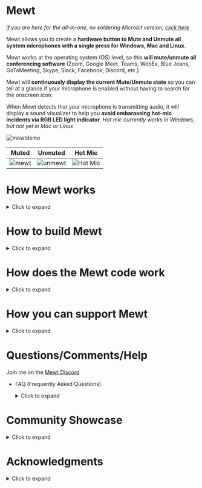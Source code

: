 # Mewt

_if you are here for the all-in-one, no soldering Microbit version, [click here](https://github.com/dakota-mewt/mewt/blob/main/README_Microbit.md)_

Mewt allows you to create a **hardware button to Mute and Unmute all system microphones with a single press for Windows, Mac and Linux**.  

Mewt works at the operating system (OS) level, so this **will mute/unmute all conferencing software** (Zoom, Google Meet, Teams, WebEx, Blue Jeans, GoToMeeting, Skype, Slack, Facebook, Discord, etc.)

Mewt will **continuously display the current Mute/Unmute state** so you can tell at a glance if your microphone is enabled without having to search for the onscreen icon. 

When Mewt detects that your microphone is transmitting audio, it will display a sound visualizer to help you **avoid embarassing hot-mic incidents via RGB LED light indicator**. _Hot mic currently works in Windows, but not yet in Mac or Linux_

![mewtdemo](/images/mewtdemolowrez.gif)

Muted | Unmuted | Hot Mic
:------------: | :-------------: | :-------------:
![mewt](/images/mewt/red.jpg) | ![unmewt](/images/mewt/blue.jpg) | ![Hot Mic](/images/mewt/hotmic.gif)

# How Mewt works
<details>
 <summary>Click to expand</summary> 

Mewt is made up of 2 parts: 
   
1. Physical components
   1. A physical button to control mute state, with a built-in RGB LED to display mute state / hot-mic
   1. An Arduino microcontroller to interface with the button and the LED. This is also what will communicate with your computer
1. Code running on your computer to 
   1. Recognize button presses to toggle microphone mute/unmute
   1. Read microphone mute/unmute state and send information to the physical components to display status
   1. Read microphone volume levels and send information to the physical components to display hot-mic
![mewtdesign](/images/mewtdesign.png)

</details>

# How to build Mewt
<details>
 <summary>Click to expand</summary>


## Get physical components
<details>
 <summary>Click to expand</summary>

_Note: these are not referral links, I do not benefit from you clicking on these links.  I am not making an endorsement for Amazon or specific 3rd party merchants.  These are purely to help people get started_
### 1. Get a button (~$3 - $20)
* $18[![deluxemomentary](/images/deluxemomentary.png)](https://www.ebay.com/itm/333311892227)

  <details>
   <summary>Click to expand

  **Things to consider**
     </summary> 

  * **Size**: too small makes it hard to press, too big and it takes up desk space.  
  * **Depth**: shallower buttons are easier to mount
  * **LED**: you can find buttons without LED lights, with a single colored LED light, with two color LEDs, or even with RGB (Red/Green/Blue) LEDs.  Buttons with RGB LEDs allows Mewt to function fully, but they are also often bulkier, pricier and more difficult to wire.  
  * **State**: after you press it once, if it stays depressed (On state) and vice versa, it is called a "latching" button.  If after you press it, the button resets itself so that you can never tell if it's On or Off by visually looking at it, then it is called a "momentary" button.  Mewt works with either.
  * **Form factor**: Mewt can also work as a toggle switch instead of a button
  * **Common anode vs Common cathode**:  Mewt works with either.  This just affects how you physically connect it to the Arduino.
  * **Voltage**: 3V-6V are best as that is what Arduinos output.  I have had no issues with 12V.  I don't think Arduinos can drive 120/220V.
  * **Resistor**: Buttons with built-in LEDs typically have resistors already and do not need separate resistors
  * **SPST/SPDT/DPST/DPDT**: Super confusing, right?  Here's a [link that explains](https://spemco.com/blog/single-pole-triple-throw-triple-pole-single-throw-spst-dpdt-etc-how-to-tell-the-difference) it. TL;DR: get an SPST or SPDT.  avoid DPST/DPDT, they're overkill.

  **Other Examples**: 

  _ |Latch | Momentary | Switch 
  :-------------: | :-------------: | :-------------: | :-------------:
  Basic* | ![basiclatching](/images/basiclatching.png)[$3](https://www.amazon.com/dp/B07WGNSRXR) | ![basicmomentary](/images/basicmomentary.png)[$3](https://www.amazon.com/dp/B07VSFLTMJ) | ![basictoggleswitch](/images/basictoggleswitch.png)[$3](https://www.amazon.com/dp/B07SXRKY6C/) 
  Deluxe | ![deluxelatching](/images/deluxelatching.png)[$8](https://www.amazon.com/gp/product/B07KQ3P2Y2) | ![deluxemomentary](/images/deluxemomentary.png)[$18](https://www.ebay.com/itm/333311892227) | ![deluxetoggleswitch](/images/deluxetoggleswitch.png)[$10*](https://www.amazon.com/gp/product/B008DG7NWQ) 
  </details>
  
  * *buttons without built-in RGB LEDs will require that you separately wire in an RGB for hot-mic, or run modified code for hot-mic to display a blinking LED instead of flashing colors

### 2. Get an Arduino microcontroller (~$10)
* $8[![cheappromicro](/images/cheappromicro.png)](https://www.amazon.com/dp/B07J2Q3ZD5/)
  <details>
   <summary>Click to expand

   **Things to consider**
     </summary>

  Any Arduino model (Pro Micro, Nano, Uno, etc) should work.  Pick the USB connector of your choice (Micro-USB, Mini-USB, UBS-C), Mewt is agnostic.  
  **Things to consider**:
  * **Size**: Pro Micro is the smallest, followed closely by the Nano. Unos are pretty big
  * **To solder or not**: if you don't want to solder, get an Uno or a Pro Micro/Nano with pre-soldered headers ![headers](/images/arduino-with-header.png) and a breadboard ![breadboard](/images/breadboard.png).  _Headers are the pins that stick out from the Arduino_

  **Examples**: 

  _ | Pro Micro | Nano | Uno 
  :------------: | :-------------: | :-------------: | :-------------:
  Size | Smallest ![promicro](/images/promicro.png) | Slightly larger ![nano](/images/nano.png)| Large ![uno](/images/uno.png)
  With Headers  | N/A |  [$6](https://www.amazon.com/dp/B082HGQ24C/) | [$11](https://www.amazon.com/dp/B016D5KOO)
  Without Headers  | [$8](https://www.amazon.com/dp/B07J2Q3ZD5) | [$13](https://www.amazon.com/dp/B07VX7MX27) | N/A
  </details>


### 3. Get wires, solder, soldering iron

### Don't want to solder?

  <details>
   <summary>If so, click here to expand</summary> 

### Basic Mewt
You may be interested in building a simplified version of Mewt because you don't want to solder, or because it is a good way to learn/experiment, or as a project for your kids. 

![mewtbasic](/images/mewtbasic.gif)

**Get an Arduino Starter Kit**: 
* $20[![arduinostarterkit](/images/arduinostarterkit.png)](https://www.amazon.com/dp/B01DGD2GAO/)

It will come with everything you need (Arduino, breadboard, wires, buttons, LEDs, resistors).  Plus you still have spare parts to make other projects when you're done!


**Or a Microbit**:
* $15[![microbit](/images/mewtdemomicrobitlowrez.gif)](https://www.adafruit.com/product/3530)
* You won't have to wire **ANYTHING** up, the buttons and LED displays are built-in.
* Skip over to the [Microbit readme](https://github.com/dakota-mewt/mewt/blob/main/README_Microbit.md)
</details>
 

</details>

## Test physical components
<details>
 <summary>Click to expand</summary>

### 1. Plug in your Arduino and find its COM port
<details>
 <summary>Click to expand</summary>
 
* Windows
  <details>
   <summary>Click to expand</summary>
 
   1. Click Start 
   ![clickstart](/images/screenshots/windows/clickstart.png)
   1. Type in **_device manager_** to search and open 
   ![devicemanager](/images/screenshots/windows/devicemanager.png)
   1. Scroll down to **_ports_** and expand it.  _Note: you may not see a Ports listing until after the next step, don't panic._
   1. Now plug your Arduino into your computer's USB port.  Depending on your Arduino model, you may see some lights blink on your Arduino at this point.
   1. The **_Device Manager_** window may refresh at this point.  scroll down to **_ports_**, and expand it (again).
   1. You should see a listing for **_Arduino [specific model] (COMx)_** where **_x_** is usually a number from 3 - 15 
   ![ports](/images/screenshots/windows/ports.png)
   1. Jot down the COMx serial port somewhere, we'll need to reference it later
   </details>

* Mac
  <details>
   <summary>Click to expand</summary>
   
   1. Click **_Finder->Applications->Utilities->Terminal_** 
   ![terminal](/images/screenshots/mac/terminal.png)
   1. In the Terminal window, type in **_ls /dev/tty.*_** and hit enter. Make a mental note of the results.  
   ![portsbeforearduino](/images/screenshots/mac/portsbeforearduino.png)
   1. Now plug your Arduino into your computer's USB port.  Depending on your Arduino model, you may see some lights blink on your Arduino at this point.
   1. In the Terminal window, type in **_ls /dev/tty.*_** and hit enter (again). 
   ![portsafterarduino](/images/screenshots/mac/portsafterarduino.png)
   1. Jot down the new entry **_/dev/tty.XXXXXXXX_** serial port somewhere, we'll need to reference it later
   </details>
 

* Linux
  <details>
   <summary>Click to expand</summary>
   
   1. In a Terminal window, type in **_ls /dev/tty.*_** and hit enter. Make a mental note of the results.  
   ![portsbeforearduino](/images/screenshots/mac/portsbeforearduino.png)
   1. Now plug your Arduino into your computer's USB port.  Depending on your Arduino model, you may see some lights blink on your Arduino at this point.
   1. In the Terminal window, type in **_ls /dev/tty.*_** and hit enter (again). 
   ![portsafterarduino](/images/screenshots/mac/portsafterarduino.png)
   1. Jot down the new entry **_/dev/tty.XXXXXXXX_** serial port somewhere, we'll need to reference it later
   </details>
</details>

### 2. Download and install the Arduino IDE to test your Arduino
<details>
 <summary>Click to expand</summary>

1. Go to [The Arduino Download Page](https://www.arduino.cc/en/software) to download the latest IDE for your OS
1. Click on **Windows Installer** to download the latest version
![arduinodownload](/images/screenshots/arduino/arduinodownload.png)
1. Install and launch the IDE
1. Select **_File->New_** and delete everything in the new window that opens up
1. Select **_Tools->Board_** and choose your Arduino model.  _for Pro Micros, choose Arduino Leonardo_ 
![boards](/images/screenshots/arduino/boards.png)
1. Select **_Tools->Ports_** and choose the same serial port that you jotted down earlier 
![portselection](/images/screenshots/arduino/portselection.png)
1. In the editor window paste in this code borrowed from **Abdullah Al Mamun** from [Instructables.com](https://www.instructables.com/Arduino-Function-Serialread-And-SerialreadString/) 
 ```c
 String a;
 void setup() {
  Serial.begin(9600); // opens serial port, sets data rate to 9600 bps
 }

 void loop() {
  while(Serial.available()) {
   a= Serial.readString();// read the incoming data as string
   Serial.println(a);
  }
 }
```

1. Select **_Sketch->Verify/Compile_**.  You can click **_Save_** when it prompts you to save the sketch folder.  
![verifycompile](/images/screenshots/arduino/verifycompile.png)
1. You should see a green **Done Compiling** status at the bottom of your Arduino window 
![donecompiling](/images/screenshots/arduino/donecompiling.png)
1. Select **_Sketch->Upload_**.
![upload](/images/screenshots/arduino/upload.png)
1. You should see the status change to **Uploading**, the lights on the Arduino should blink, followed by a green **Done Uploading** status at the bottom of your Arduino window. 
![doneuploading](/images/screenshots/arduino/doneuploading.png)
1. If you get an error while uploading, some Arduino models require you to select your Bootloader.  To do that, select **_Tools->Processor->(Old Bootloader)_** and try uploading again.  
![processorbootloader](/images/screenshots/arduino/processorbootloader.png)
1. Select **_Tools->Serial Monitor_** 
![serialmonitor](/images/screenshots/arduino/serialmonitor.png)
1. Make sure the 2 selections on the lower right hand of the screen are: **Both NL & CR** and **9600 baud** 
![serialmonitorparameter](/images/screenshots/arduino/serialmonitorparameter.png)
1. In the text box, type in **_Hello World_** and click **_Send_**
1. If all goes well, you should see the same words show up below the text box next to a timestamp 
![helloworld](/images/screenshots/arduino/helloworld.png)
1. **Congratulations** if this is your first Arduino program!  Go get a gummi bear and shove it in your face!
 <details>
  <summary>
   
   _Curious as to what the program did?_
   </summary>
  
  It created a variable (**a**) to be a placeholder.  It then set speed at which the Arduino communicates with the computer over the Serial port (interesting tidbit, USB stands for _Universal **Serial** Bus_) to 9600 bauds.  Remember that is also the speed that we are using to monitor the iteractions.  
  
  After that, it runs an infinite loop that checks the Serial port for data.  If there's no data, it does nothing.  But since it's an infinite loop, it will immediately check the Serial port for data again.  This happens over and over again until finally you type in "Hello World" and hit Send.  That sends the data from your computer over the Serial port to the Arduino.  The check detects data when this happens.  It will then use the variable (**a**) to temporarily hold on to that data.  Lastly, it will dump that data back onto the Serial port for the computer to display.
  
  This is why everything you type in the text box will show up in the output window after a small delay.
 </details>
</details>



### 3. Test your button 
<details>
 <summary>Click to expand</summary>

* **SPST/SPDT/DPST/DPDT**: Here's a [link that explains](https://spemco.com/blog/single-pole-triple-throw-triple-pole-single-throw-spst-dpdt-etc-how-to-tell-the-difference) it.

**If your button is a SPST**
   <details>
   <summary>Click to expand</summary>
   
   Then, it should have 2 switch terminals.  
   * A Common (sometimes labeled **C**)
   * A Normally Open (sometimes labeled **NO**)
   
   </details>

**If your button is a SPDT**
   <details>
   <summary>Click to expand</summary>
   
   Then, it should have 3 switch terminals.  
   ![spdtschematics](/images/spdtschematics.png)
   * A Common (sometimes labeled **C**)
   * A Normally Open (sometimes labeled **NO**)
   * A Normally Closed (sometimes labeled **NC**)
   
   </details>
   


* Connect the button **NO** terminal to **D2** on your Arduino
* Connect the button **C** terminal to **GND** on your Arduino

_Consider testing with jumper cables and a breadboard rather than directly soldering.  It is easier to identify faulty components or make changes this way._
  ![buttontestwiring](/images/buttontestwiring.png)
* in the editor window paste in [this code](/code/arduino/tests/mewt-button-test.ino) 
  
 <details>
  <summary>
   
   _See the code_
   </summary>

   ```c
 const int mewtButton = 2;     
      int mewtState = 0;
      byte inByte;     
      int inInt;

 void setup() {
   Serial.begin(9600);
   Serial.setTimeout(50);
   // initialize digital pin LED_BUILTIN as an output.
   pinMode(LED_BUILTIN, OUTPUT);
   pinMode(mewtButton, INPUT_PULLUP);   
 }

 // the loop function runs over and over again forever
 void loop() {    
   mewtState = digitalRead(mewtButton);

   if (mewtState == LOW) {
     digitalWrite(LED_BUILTIN, HIGH);  
     Serial.println("pressed");      
     delay(500);
   }
   if (mewtState == HIGH) {
     digitalWrite(LED_BUILTIN, LOW);  
     Serial.println("released");      
     delay(500);
   }
   delay(500);
 }
   ```
 </details>   

1. Select **_Sketch->Verify/Compile_**.  You can click **_Save_** when it prompts you to save the sketch folder.  
![verifycompile](/images/screenshots/arduino/verifycompile.png)
1. You should see a green **Done Compiling** status at the bottom of your Arduino window 
![donecompiling](/images/screenshots/arduino/donecompiling.png)
1. Select **_Sketch->Upload_**.  
![upload](/images/screenshots/arduino/upload.png)
1. You should see the status change to **Uploading**, the lights on the Arduino should blink, followed by a green **Done Uploading** status at the bottom of your Arduino window. 
![doneuploading](/images/screenshots/arduino/doneuploading.png)
1. If you get an error while uploading, some Arduino models require you to select your Bootloader.  To do that, select **_Tools->Processor->(Old Bootloader)_** and try uploading again.  
![processorbootloader](/images/screenshots/arduino/processorbootloader.png)
1. Select **_Tools->Serial Monitor_** 
![serialmonitor](/images/screenshots/arduino/serialmonitor.png)
1. Make sure the 2 selections on the lower right hand of the screen are: **Both NL & CR** and **9600 baud** 
![serialmonitorparameter](/images/screenshots/arduino/serialmonitorparameter.png)
1. If all goes well, you should see the word **pressed** in the output window every time you press the button.  It should display **released** when you let go of the button.
![buttontest](/images/screenshots/arduino/buttontest.png)
1. If you get the opposite result of what you are looking for (output says **pressed** when you release the button and it says **released** when you press the button), simply swap the wires connecting to the button terminals
1. **Congratulations** if this is your first time connecting a piece of physical hardware to your code!  Go get another gummi bear and shove it in your face! 

 <details>
  <summary>
   
   _Curious as to what the program did?_
   </summary>
It sets a variable (**mewtButton**) to the Arduino #2 pin, and creates a variable (**mewtState**).  

It sets the Serial speed to be 9600, and a timeout of 50 (milliseconds).  The default timeout is 1 second, so a 50 millisecond time will allow faster responses from the Arduino.

We also initialize **LED_BUILTIN** (Arduino's built-in LED) and the MewtButton.  **INPUT_PULLUP** uses Arduino's built-in resistor so you can avoid having to physically wire in a resistor to make the button work.

Inside the infinite loop, we read the current state from **mewtButton**, which is reading from Arduino's #2 pin, and puts it into **mewtState** variable.  

Then we check the value of the state.  If it is **LOW**, then that means that the button has been pressed.  We then output that state by turning on **LED_BUILTIN** and also write **pressed** on the serial port to be displayed by the computer.  That will happen as long as the button is pressed.

If we release the button, then **mewtState** would be **HIGH**.  We then output that state by turning off **LED_BUILTIN** and also write **released** on the serial port to be displayed by the computer.  That will happen as long as the button is pressed.
 </details>

</details>

### 4. Test your LED 
<details>
 <summary>Click to expand</summary>

* **Common Cathode vs Common Anode**: Here's a [link that explains](https://forum.arduino.cc/index.php?topic=22413.0) it.

**If LED is Common Cathode**
   <details>
   <summary>Click to expand</summary>
      
   * A Common (sometimes labeled **C** or **-**) - you will connect this to **GND** on your Arduino
   * A Terminal for every color LED in your light - You will start by identifying the terminal for the red LED and connecting it to the **D4** pins on your Arduino
   ![ledtestwiring-commoncathode](/images/ledtestwiring-commoncathode.png)

* in the editor window paste in [this code](/code/arduino/tests/mewt-ledcommoncathode-test.ino) 
  
 <details>
  <summary>
   
   _See the code_
   </summary>

   ```c
   const int led0 = 0;     
   const int led1 = 1;     
   const int led3 = 3;     
   const int led4 = 4;     
   const int led5 = 5;     
   const int led6 = 6;     
   const int led7 = 7;     
   const int led8 = 8;     
   const int led9 = 9;     
   const int led10 = 10;     
   const int led11 = 11;     
   const int led12 = 12; 
   const int led13 = 13; 

   const int mewtButton = 2;     
         int mewtState = 0;
         byte inByte;     
         int inInt;

   void setup() {
     Serial.begin(9600);
     Serial.setTimeout(50);
     // initialize digital pin LED_BUILTIN as an output.
     pinMode(LED_BUILTIN, OUTPUT);
     pinMode(led0, OUTPUT);
     pinMode(led1, OUTPUT);
     pinMode(led3, OUTPUT);
     pinMode(led4, OUTPUT);
     pinMode(led5, OUTPUT);
     pinMode(led6, OUTPUT);
     pinMode(led7, OUTPUT);
     pinMode(led8, OUTPUT);
     pinMode(led9, OUTPUT);
     pinMode(led10, OUTPUT);
     pinMode(led11, OUTPUT);
     pinMode(led12, OUTPUT);
     pinMode(led13, OUTPUT);
     pinMode(mewtButton, INPUT_PULLUP);   
    }

   // the loop function runs over and over again forever
   void loop() {    
     digitalWrite(led0, HIGH);
     digitalWrite(led1, HIGH);
     digitalWrite(led3, HIGH);
     digitalWrite(led4, HIGH);
     digitalWrite(led5, HIGH);
     digitalWrite(led6, HIGH);
     digitalWrite(led7, HIGH);
     digitalWrite(led9, HIGH);
     digitalWrite(led10, HIGH);
     digitalWrite(led11, HIGH);
     digitalWrite(led12, HIGH);
     digitalWrite(led13, HIGH);
     mewtState = digitalRead(mewtButton);

     if (mewtState == LOW) {
       digitalWrite(LED_BUILTIN, HIGH);  
       Serial.println("pressed");      
       delay(50);
     }
     if (mewtState == HIGH) {
       digitalWrite(LED_BUILTIN, LOW);  
       Serial.println("released");      
       delay(50);
     }
   }
   ```
 </details>   
  </details>


**If LED is Common Anode**
   <details>
   <summary>Click to expand</summary>
   
   * A Common (sometimes labeled **C** or **+**) - you will connect this to **5V/VCC** on your Arduino
   * A Terminal for every color LED in your light - You will start by identifying the terminal for the red LED and connecting it to the **D4** pins on your Arduino
   ![ledtestwiring-commonannode](/images/ledtestwiring-commonanode.png)
   
* in the editor window paste in [this code](/code/arduino/tests/mewt-ledcommonanode-test.ino) 
  
 <details>
  <summary>
   
   _See the code_
   </summary>

   ```c
   const int led0 = 0;     
   const int led1 = 1;     
   const int led3 = 3;     
   const int led4 = 4;     
   const int led5 = 5;     
   const int led6 = 6;     
   const int led7 = 7;     
   const int led8 = 8;     
   const int led9 = 9;     
   const int led10 = 10;     
   const int led11 = 11;     
   const int led12 = 12; 
   const int led13 = 13; 

   const int mewtButton = 2;     
         int mewtState = 0;
         byte inByte;     
         int inInt;

   void setup() {
     Serial.begin(9600);
     Serial.setTimeout(50);
     // initialize digital pin LED_BUILTIN as an output.
     pinMode(LED_BUILTIN, OUTPUT);
     pinMode(led0, OUTPUT);
     pinMode(led1, OUTPUT);
     pinMode(led3, OUTPUT);
     pinMode(led4, OUTPUT);
     pinMode(led5, OUTPUT);
     pinMode(led6, OUTPUT);
     pinMode(led7, OUTPUT);
     pinMode(led8, OUTPUT);
     pinMode(led9, OUTPUT);
     pinMode(led10, OUTPUT);
     pinMode(led11, OUTPUT);
     pinMode(led12, OUTPUT);
     pinMode(led13, OUTPUT);
     pinMode(mewtButton, INPUT_PULLUP);   
    }

   // the loop function runs over and over again forever
   void loop() {    
     digitalWrite(led0, LOW);
     digitalWrite(led1, LOW);
     digitalWrite(led3, LOW);
     digitalWrite(led4, LOW);
     digitalWrite(led5, LOW);
     digitalWrite(led6, LOW);
     digitalWrite(led7, LOW);
     digitalWrite(led9, LOW);
     digitalWrite(led10, LOW);
     digitalWrite(led11, LOW);
     digitalWrite(led12, LOW);
     digitalWrite(led13, LOW);
     mewtState = digitalRead(mewtButton);

     if (mewtState == LOW) {
       digitalWrite(LED_BUILTIN, HIGH);  
       Serial.println("pressed");      
       delay(50);
     }
     if (mewtState == HIGH) {
       digitalWrite(LED_BUILTIN, LOW);  
       Serial.println("released");      
       delay(50);
     }
   }
   ```

   </details>

1. Select **_Sketch->Verify/Compile_**.  You can click **_Save_** when it prompts you to save the sketch folder.  
![verifycompile](/images/screenshots/arduino/verifycompile.png)
1. You should see a green **Done Compiling** status at the bottom of your Arduino window 
![donecompiling](/images/screenshots/arduino/donecompiling.png)
1. Select **_Sketch->Upload_**.
![upload](/images/screenshots/arduino/upload.png)
1. You should see the status change to **Uploading**, the lights on the Arduino should blink, followed by a green **Done Uploading** status at the bottom of your Arduino window. 
![doneuploading](/images/screenshots/arduino/doneuploading.png)
1. If all goes well, your LED will have lit up.
1. **Congratulations** you're a pro at this point!  Go get a third gummi bear!
1. Disconnect the **red LED** from **D4** and connect the **blue LED** to **D7**
1. Disconnect the **blue LED** and from **D7** connect the **green LED** to **D9**
1. **Congratulations** you have successfully tested all the components you need to make a fully functional Mewt!  Go get a gummi worm this time!

  </details>

**If you have an LED separate from your button (i.e. if you are building a Mewt Basic)**
   <details>
   <summary>Click to expand</summary>
     You will also need to add an inline resistor with every color terminal.
   Follow the above directions, but use this wiring instead:

**Common cathode**
   <details>
   <summary>Click to expand</summary>


   ![ledtestwiring-commonanode-resistor](/images/ledtestwiring-commoncathode-resistor.png)
   </details>
   
**Common Anode**
   <details>
   <summary>Click to expand</summary>
 
   ![ledtestwiring-commonanode-resistor](/images/ledtestwiring-commonanode-resistor.png)
   </details>
   
   </details>

</details>
</details>

## Assemble your Mewt 
<details>
 <summary>Click to expand</summary>

Connect your button/LED to your Arduino using the wiring applicable to your components

* Button terminal -> D2
* Button common -> GND
* LED red -> D4
* LED blue -> D7
* LED green -> D9
* LED common (anode) -> 5V/VCC 
* LED common (cathode) -> GND

  _ | Common Cathode LED | Common Anode LED 
  :------------: | :-------------: | :-------------: 
  Deluxe (no additional resistors)| ![mewtwiring-commoncathode](/images/mewtwiring-commoncathode.png) | ![mewtwiring-commonanode](/images/mewtwiring-commonanode.png) 
  Basic (with resistors)  | ![mewtbasicwiring-commoncathode](/images/mewtbasicwiring-commoncathode.png) | ![mewtbasicwiring-commonanode](/images/mewtbasicwiring-commonanode.png) 
  
</details>

## Test your assembled Mewt 
<details>
 <summary>Click to expand</summary>
 
  ### MicroBit 
 <details>
 <summary>Click to expand</summary>
 
 * Program your Microbit using [this project](https://makecode.microbit.org/_CXW3Jt4d4LgP)
 * Skip to the section **Connect your computer to your Mewt**
 </details>
 
 ### PC
  If using the powershell pc code, use the non-handshake. If using the C# application, you will need the handshake version. 

  | _                          | Common Cathode LED                                                                                   | Common Anode LED                                                                                 |
  |:--------------------------:|:----------------------------------------------------------------------------------------------------:|:------------------------------------------------------------------------------------------------:|
  | Momentary Button           | [pc_momentary_common_cathode.ino](/code/arduino/pc_momentary_common_cathode.ino)                     | [pc_momentary_common_anode.ino](/code/arduino/pc_momentary_common_anode.ino)                     |
  | Latching Button            | [pc_latch_rgb_common_cathode.ino](/code/arduino/pc_latch_rgb_common_cathode.ino)                     | [pc_latch_rgb_common_anode.ino](/code/arduino/pc_latch_rgb_common_anode.ino)                     |
  | Momentary Button Handshake | [pc_momentary_common_cathode_handshake.ino](/code/arduino/pc_momentary_common_cathode_handshake.ino) | [pc_momentary_common_anode_handshake.ino](/code/arduino/pc_momentary_common_anode_handshake.ino) |
  | Latching Button Handshake  | [pc_latch_rgb_common_cathode_handshake.ino](/code/arduino/pc_latch_rgb_common_cathode_handshake.ino) | [pc_latch_rgb_common_anode_handshake.ino](/code/arduino/pc_latch_rgb_common_anode_handshake.ino) |


 ### Mac and Linux
  _ | Common Cathode LED | Common Anode LED 
  :------------: | :-------------: | :-------------: 
  Momentary Button| [maclinux_momentary_common_cathode.ino](/code/arduino/maclinux_momentary_common_cathode.ino) | [maclinux_momentary_common_anode.ino](/code/arduino/maclinux_momentary_common_anode.ino) 
  Latching Button  | [maclinux_latch_rgb_common_cathode.ino](/code/arduino/maclinux_latch_rgb_common_cathode.ino) | [maclinux_latch_rgb_common_anode.ino](/code/arduino/maclinux_latch_rgb_common_anode.ino) 


<details>
 <summary>
  
   _Curious as to how these programs differ?_
   </summary>

* A **Common Cathode** LED shares a connection to Arduino's GND (-).  Arduino sets the state based on changing the voltage applied to the pin.  When you want to turn on an LED light, the code instructs Arduino to send a value of **HIGH**

* A **Common Anode** LED shares a connection to Arduino's 5V/VCC (+).  When you want to turn on an LED light, the code instructs Arduino to send a value of **LOW**

* A **Latching Button** stays locked to an on state or an off state depending on if you've pressed or released the button.  Arduino can simply read the current state to figure out if you intend Mewt to be enabled or not.

* A **Momentary Button** resets itself when you release the button.  Because of this lack of memory (or state), Arduino cannot rely on the status of the button to tell if Mewt should be enabled or not.  Instead, Arduino needs to keep track of the state inside the code with the use of a variable.

* The **PC Mewt** streams back the microphone mute/unmute state and transmitted volume (if applicable).  Therefore, Mewt can rely on a continuous state signal to decide which color to display. 

* The handshake version is meant to be used with the new c# application.

* The **Mac / Linux Mewt** currently cannot stream back mute/unmute state and transmitted volume.  Mewt relies on knowledge of the mute/unmute state of the microphone at the time of button press to determine which color to display.  
</details>

1. Load the program applicable to your components into your Arduino IDE editor 
1. Select **_Sketch->Verify/Compile_**.  You can click **_Save_** when it prompts you to save the sketch folder.  
![verifycompile](/images/screenshots/arduino/verifycompile.png)
1. You should see a green **Done Compiling** status at the bottom of your Arduino window 
![donecompiling](/images/screenshots/arduino/donecompiling.png)
1. Select **_Sketch->Upload_**.
![upload](/images/screenshots/arduino/upload.png)
1. You should see the status change to **Uploading**, the lights on the Arduino should blink, followed by a green **Done Uploading** status at the bottom of your Arduino window. 
![doneuploading](/images/screenshots/arduino/doneuploading.png)
1. Select **_Tools->Serial Monitor_** 
![serialmonitor](/images/screenshots/arduino/serialmonitor.png)
1. Make sure the 2 selections on the lower right hand of the screen are: **Both NL & CR** and **9600 baud** 
![serialmonitorparameter](/images/screenshots/arduino/serialmonitorparameter.png)
1. If all goes well you should have the below reults
* when you press the button you should see the **Green LED** come on and the Arduino IDE window output should display either **1** or **0**.  Every time you press the button again, the value you see will toggle back and forth
* If using the handshake version, you must first type into the console IdentifyMewtDevice, then when you press the button you should see the **Green LED** come on and the Arduino IDE window output should display either **1** or **0**.  Every time you press the button again, the value you see will toggle back and forth

![testmewtbuttonpress](/images/mewt/testmewtbuttonpress.gif)

  Type this into Arduino text box | This should light up
  :------------: | :-------------: 
  **0** | Red ![red](/images/mewt/red.jpg) 
  **1**  | Blue ![blue](/images/mewt/blue.jpg) 
  **2**  | Green ![green](/images/mewt/green.jpg) 
  **3**  | Purple ![purple](/images/mewt/purple.jpg) 
  **4**  | Yellow ![yellow](/images/mewt/yellow.jpg) 
  **5**  | White ![white](/images/mewt/white.jpg) 
  **101**  | Flash Green 3x ![greenblink3x](/images/mewt/greenblink3x.gif)
  
* **Congratulations** you have a fully functional Mewt!  Upgrade your gummi worm to a sour gummi worm!
</details>

## Connect your computer to your Mewt
<details>
 <summary>Click to expand</summary>
 
* Windows
  <details>
   <summary>Click to expand Powershell version</summary>
   
   1. Download [mewt.exe](/code/windows/Powershell%20Version/mewt.exe)   
   _your browser may give you a warning when you try to download.  Select **Keep** to continue downloading._
   ![keepanyway](/images/screenshots/windows/keepanyway.png)
   1. **IMPORTANT** please **UNPLUG** Mewt from your computer's USB before continuing.
   1. Find where you downloaded **mewt.exe** and run the file.
   1. Windows Defender / User Access Control may ask several times if you want to continue, follow screenshots to continue.
   ![windowsdefender](/images/screenshots/windows/windowsdefender.png)![runanyway](/images/screenshots/windows/runanyway.png)![unknownpublisher](/images/screenshots/windows/unknownpublisher.png)
   1. You will then see Mewt install itself
   ![installingmewt](/images/screenshots/windows/installingmewt.png)
   1. You will see a prompt to plug Mewt into a USB port
   ![pluginmewt](/images/screenshots/windows/pluginmewt.png)
   1. When you plug in your Mewt, the prompt will disappear.  Your Mewt may flash a white light briefly.  After a short delay, Mewt will light up with a steady Blue or Red light depending on whether your microphone is currently Unmuted or currently Muted.  _Based on your system/Arduino setup, it may take 15-20 seconds for the steady light to come on._
   ![mewtfirsttime](/images/mewtfirsttime.gif)
   1. The very first time you use Mewt, you will need to press the button twice in order to activate it (sorry, it's a bug, still a work-in-progress). After it has been activated, every single button press will turn every microphone in your system from Unmuted to Muted, and vice versa.  Below are what the colors represent:

   Color | Represents
  :------------: | :-------------: 
  **0** | Muted ![red](/images/mewt/red.jpg) 
  **1**  | Unmuted, but not transmitting ![blue](/images/mewt/blue.jpg) 
  **2**  | Button pressed ![green](/images/mewt/green.jpg) 
  **3**  | Hot-mic display ![purple](/images/mewt/purple.jpg) 
  **4**  | Hot-mic display  ![yellow](/images/mewt/yellow.jpg) 
  **5**  | Hot-mic display  ![white](/images/mewt/white.jpg) 
  **101**  | Microphone devices have changed ![greenblink3x](/images/mewt/greenblink3x.gif)
   * To test out Mewt, go to [online-voice-recorder.com](https://online-voice-recorder.com/), and click on the red button to record.  You should see it react to any sounds your microphone picks up.  
   ![onlinevoicerecorder](/images/onlinevoicerecorder.gif)  
   ![mewtdemo](/images/mewtdemo.gif)
   
   <details>
     <summary>
     _Curious as to what the installation program did? Did the installation not work?  Click here to expand_
     </summary>
     
   1. **mewt.exe** is a self-extracting version of **mewt.zip**.  
   1. Download **[mewt.zip](/code/windows/Powershell%20Version/mewt.zip)** to your computer
   1. Navigate to where you saved **mewt.zip**, right click on it and select _**Extract All**_
   ![extractall](/images/screenshots/windows/extractall.png)
   1. In the next window, type in _**c:\mewt**_ then _**Extract**_
   ![extracttocmewt](/images/screenshots/windows/extracttocmewt.png)
   1. **IMPORTANT** please **UNPLUG** Mewt from your computer's USB before continuing.
   1. In _**File Explorer**_ navigate to **c:\mewt**, right click on **setup_mewt.bat** (its icon has gears in it), then select _**Open**_
   ![setup_mewt.bat](/images/screenshots/windows/setup_mewt.bat.png)
   1. You will see a prompt to plug Mewt into a USB port
   ![pluginmewt](/images/screenshots/windows/pluginmewt.png)
   1. When you plug in your Mewt, the prompt will disappear.  Your Mewt may flash a white light briefly.  After a short delay, Mewt will light up with a steady Blue or Red light depending on whether your microphone is currently Unmuted or currently Muted.  _Based on your system/Arduino setup, it may take 15-20 seconds for the steady light to come on._
   ![mewtfirsttime](/images/mewtfirsttime.gif)
   1. The very first time you use Mewt, you will need to press the button twice in order to activate it (sorry, it's a bug, still a work-in-progress). After it has been activated, every single button press will turn every microphone in your system from Unmuted to Muted, and vice versa.
   
   
   
   </details>  
   </details> 
   

   <details>
   <summary>Click to expand C# Version</summary>

   You can either grab the source code and open it in Visual Studio 2022 to compile it, or download the installer [setup.exe](/code/windows/C%23%20version/setup.exe).
   Running the setup will install the application and add a shortcut to the user's startup folder for the application to start automatically on login.
   
   </details>
   
   
* Mac
  <details>
   <summary>Click to expand</summary>
 
   1. Download [mewt.zip](/code/mac/mewt.zip)   
   _your browser may give you a warning when you try to download.  Select **Keep** to continue downloading._
   ![keepanyway](/images/screenshots/windows/keepanyway.png)
   1. **IMPORTANT** please **UNPLUG** Mewt from your computer's USB before continuing.
   1. Navigate to where you saved **mewt.zip** from ***Finder->Downloads***, right click on it and select _**Open With->Archive Utility**_
   ![extractall](/images/screenshots/mac/archiveutility.png)
   1. Open ***Terminal*** from ***Finder->Applications->Utilities->Terminal***
   1. In the Terminal console, navigate to where you unzipped **mewt.zip** _typically this is **cd $HOME/Downloads/mewt**_
   1. Type in ***python mac_install_mewt.py***, wait for the prompt to plug in your Mewt
   ![macinstall](/images/screenshots/mac/macinstall.png)
   1. When you plug in your Mewt, the prompt will disappear.  Your Mewt may flash a white light briefly.  After a short delay, Mewt will light up with a steady Blue.  _Based on your system/Arduino setup, it may take 15-20 seconds for the steady light to come on._
   ![mewtready](/images/screenshots/mac/mewtready.png)
   </details>

* Linux
  <details>
   <summary>Click to expand</summary>
   
   1. Download [mewt.zip](/code/linux/mewt.zip)   
   1. **IMPORTANT** please **UNPLUG** Mewt from your computer's USB before continuing.
   1. Navigate to where you extracted **mewt.zip** from ***Terminal***
   1. Type in ***python3 linux_install_mewt.py***, wait for the prompt to plug in your Mewt
   1. When you plug in your Mewt, the prompt will disappear.  Your Mewt may flash a white light briefly.  After a short delay, Mewt will light up with a steady Blue.  _Based on your system/Arduino setup, it may take 15-20 seconds for the steady light to come on._
   1. Run **pacmd list-sources** to list all audio devices in your system.  
   1. With [online-voice-recorder.com](https://online-voice-recorder.com/) running, iterate through your sources with the below command until you identify the one that will correctly mute your microphone
   **pacmd set-source-mute X 1** _where X = your source number.  Start with 0 and work upwards_
   1. Once you have identified your microphone, **grep pacmd linux_mewt.py** to find the 2 instances where it's called and replace the microphone index.
   * Here are some links to get you started when you inevitably run into dependency/libraries/access issues
   * [How to install python3-pip on ubuntu 20.04](https://stackoverflow.com/questions/62317653/how-to-install-python3-pip-on-ubuntu-20-04)
   * [SerialException: could not open port /dev/ttyACM0](https://github.com/purduesigbots/pros-cli/issues/45)
   * [Command to mute and unmute a microphone](https://askubuntu.com/questions/12100/command-to-mute-and-unmute-a-microphone)
   </details>
   
</details>

## Running Mewt
<details>
 <summary>Click to expand</summary>
 
 
* Windows
  <details>
   <summary>Click to expand Powershell Version</summary>
   
   1. In _**File Explorer**_ navigate to _**C:\mewt**_
   1. To run Mewt in Headless/No-User-Interface mode, run **start_mewt.bat**
   ![startmewt](/images/screenshots/windows/startmewt.png)
   * To exit from Headless/No-User-Interface mode, simply unplug your Mewt from the USB port
   1. To run Mewt in Verbose mode, run **start_mewt_verbose.bat**.  This will open a console that will provide more information.
   ![startmewtverbose](/images/screenshots/windows/startmewtverbose.png)
   ![mewtverbose](/images/screenshots/windows/mewtverbose.png)
   * To exit from Verbose mode, you can hit ***Ctrl+C***, or close the ***PowerShell*** window or simply unplug your Mewt from the USB port
   * The very first time you use Mewt, you will need to press the button twice in order to activate it (sorry, it's a bug, still a work-in-progress). After it has been activated, every single button press will turn the primary microphone in your system from Unmuted to Muted, and vice versa.
   
   </details> 

   <details>
   <summary>Click to expand C# Version</summary>

  Lorem Ipsum placeholder
   </details>
 
* Mac
  <details>
   <summary>Click to expand</summary>
   
   1. Open ***Terminal*** from ***Finder->Applications->Utilities->Terminal***
   1. In the Terminal console, navigate to where you unzipped **mewt.zip** _typically this is **cd $HOME/Downloads/mewt**_
   1. Type in ***python mewt.py***
   ![mewtready](/images/screenshots/mac/mewtready.png)
   * To exit from Verbose mode, you can hit ***Ctrl+C***, or close the ***PowerShell*** window or simply unplug your Mewt from the USB port
   * The very first time you use Mewt, you will need to press the button twice in order to activate it (sorry, it's a bug, still a work-in-progress). After it has been activated, every single button press will turn the primary microphone in your system from Unmuted to Muted, and vice versa.  
   * After you exit Mewt from the terminal, the light on the button will stay on until you restart Mewt or you unplug Mewt from the USB port
   </details>

* Linux
  <details>
   <summary>Click to expand</summary>
   
   1. Open ***Terminal*** 
   1. In the Terminal console, navigate to where you unzipped **mewt.zip**
   1. Type in ***python3 linux_mewt.py***
   * The very first time you use Mewt, you will need to press the button twice in order to activate it (sorry, it's a bug, still a work-in-progress). After it has been activated, every single button press will turn the primary microphone in your system from Unmuted to Muted, and vice versa.
   * After you exit Mewt from the terminal, the light on the button will stay on until you restart Mewt or you unplug Mewt from the USB port
   </details> 
</details>

## Make your enclosure
<details>
 <summary>Click to expand</summary>
 
 Here are some different ways Mewt can be implemented.

  @Dakota-Mewt's 3D printed top | Dakota-Mewt's 3D printed bottom | @Dakota-Mewt's 3d printed enclosure
  :------------: | :-------------: | :-------------:
  [![@dakota-mewt'stop](/3d-enclosures/@dakota-mewt/top.png)](/3d-enclosures/%40dakota-mewt/Dakota-Mewt.stl) | [![@dakota-mewt'sbottom](/3d-enclosures/@dakota-mewt/bottom.png)](/3d-enclosures/%40dakota-mewt/Dakota-Mewt.stl) |   [![@dakota-mewt'spicture](/3d-enclosures/@dakota-mewt/picture.png)]
  @kulfsson's 3D printed top | @kulfsson's 3D printed bottom | @kulfsson's 3D printed enclosure
  [![@kulfsson'stop](/3d-enclosures/@kulfsson/top.png)](https://www.thingiverse.com/thing:4778895/files) | [![@kulfsson'sbottom](/3d-enclosures/@kulfsson/bottom.png)](https://www.thingiverse.com/thing:4778895/files) |  [![@kulfsson'spicture](/3d-enclosures/@kulfsson/picture.png)](https://www.thingiverse.com/thing:4778895/files)
  Small Button | Medium Button | Medium Button
  ![smallbutton](/images/prototypes/smallbutton.png) | ![mediumbutton](/images/prototypes/mediumbutton.png) | ![mediumbutton2](/images/prototypes/mediumbutton2.png)
  Huge Button | Switch | Stick
  ![hugebutton](/images/prototypes/hugebutton.png) | ![switch](/images/prototypes/switch.png) | ![stick](/images/prototypes/stick.png)
  Snap Circuits | Microbit | Basic
  ![snapcircuits](/images/prototypes/snapcircuits.png) | ![microbit](/images/prototypes/microbit.png) | ![basic](/images/prototypes/basic.png)


</details>   

</details>

# How does the Mewt code work
<details>
 <summary>Click to expand</summary>
 
* **Arduino**
   <details>
    <summary>Click to expand</summary>
   Mewt's Arduino code wires the below inputs, outputs and placeholders together:

   **Input from user**
     * Button: User issues command to Mewt to mute/unmute microphone by pressing the button

   **Output to computer**
     * Serial: Arduino opens up a communications channel to pass along the user input via commands to the computer.  1=mute, 0=unmute

   **Input from computer**
     * Serial: After the computer issues the command to mute/unmute the system microphone, it passes a value to Arduino to represent the current state of the microphone.  0=muted, 1=umuted.  It is also possible to receive values >1 if the computer supports streaming microphone volume data (for hot-mic support).  

   **Output to user**
     * LED: Arduino takes the input from computer and maps them into different colors to be displayed to the user via the combination of RGB LED lights.  

     Value | Meaning | RGB | Color
     :------------: | :-------------: | :-------------: |  :-------------: 
     0 | Muted | R | Red
     1 | Unmuted | B | Blue
     2 | Button pressed | G | Green
     mod 3 = 0 (3, 6, 9, etc.) | Hot-mic | RB | Purple
     mod 3 = 1 (4, 7, 10, etc.) | Hot-mic | RG | Yellow
     mod 3 = 2 (5, 8, 11, etc.) | Hot-mic | RGB | White
     101 | There's a change to the system audio devices | G G G | Flashes green 3x

   **Placeholders**
     * toggleState: for momentary buttons, this help to keep track of whether the last button press resulted in a mute or an unmute, since you cannot read this off the button itself
     * lastLedDisplayUpdate: keeps track of when the last udpate came in from the computer, helps it figure out when Mewt is no longer running on the computer
     * lastVolume: keeps track of the previous volume.  This is currently deprecated.  It was previously used to detect volume changes to allow a single LED light to be flickered for Hot-mic if there was no RGB available
     * ledDisplay: holds the value received from the computer and is used to determine which color LED to light

   **Pseudocode**
     * Read current state of button
     * Read value from computer
     * Figure out what RGB to turn on depending on value from computer
     * Timestamps last value from computer
     * If it's been longer than 1 second since last value from computer, shut down all LEDs to avoid user confusion
     * If button was pressed, turn on Green LED to provide feedback to user
     * Read current state of button again
     * If button was previously pressed, and is now released, then user has toggled mute/unmute.  Save mute state to memory.  Send command via serial to computer.



   </details>

* **Windows**
   <details>
    <summary>Click to expand Powershell Version</summary>

   Mewt Windows leverages the AudioDeviceCmdlets PowerShell library for its communications with system microphones.  See [Acknowledgments](#Acknowledgments)

   **Setup Pseudocode**
     * Reads command line arguments *Passing **Zoom** or **Meet** as an argument will make Mewt attempt to send the shortcut for application-level muting respectively
     * Reads the COM port to look for Mewt on from **mewt_com_port.txt**.  *should have been detected and written as part of the setup*
     * Imports AudioDeviceCmdlets library
     * If it's the first time Mewt/AudioDeviceCmdlets has run on this computer, it will install/copy the files to the correct directories for future use
     * Opens a separate process to output the volume stream of the current microphone to a file **out.txt**
     * Creates a Serial bus communicatioons using the COM port from above
     * Sends **101** to Mewt to display flashing green light to indicate Mewt is starting up
     * Clears the console and outputs ***Mewt Ready*** *for verbose mode*
     * Declares some temporary variables to keep state for last button state and ***unmewtable device*** *I encountered USB microphone that unmuted itself right after a mute command was sent that needed specialized treatment*
     * Takes a snapshot of all system audio devices, filtered down to just the microphones/recording devices
     * Starts a timer to gauge how long each press is taking to effect *for verbose mode*

   **Loop Pseudocode**
     * Take the last value from audio stream and write it to **mewt_stream.txt**
     * Queries current mute state from computer and inverts it *AudioDeviceCmdlets returns 1 for mute, but Mewt sends 0 for mute in order to more logically support hot-mic
     * If current state is unmuted, but microphone is capturing no volume, AudioDeviceCmdlets returns 0.  Replace this 0 to 1 before sending to Mewt
     * Otherwise, send last volume value to Mewt
     * Check against previous mute state to prevent unnecessary commands *sending mute when microphone is currently muted*
     * Read button state from Arduino
     * Timestamps mute state change start
     * If we received **Zoom** or **Meet** from command line argument, then switch windows focus to Zoom or Google Chrome respectively and send appropriate shortcut key *the Chrome tab that Meet is on has to be the in-focus tab for this to work*
     * Iteratives through each available system microphone and mutes them individually, making sure to save the primary microphone, and checking if there's been a change of devices *removed a device or added a device*
     * For every microphone muted/unmuted, timestamps how long it took from start to finish
     * Checks for ***unmewtable device*** *if user wants to mute, and we muted every microphone, but a microphone subsequently reports that it's unmuted*
     * Waits for a fraction over half a second and mutes that unmewtable device again *beats me why this works, it just does*
     * Once we have discovered an unmewtable device, we will save it so that we don't waste time checking it every time.  Mewt will go directly to doing a 2nd mute attempt on these devices
     * Exits if port to Arduino no longer active *if Mewt is physically unplugged*

   </details>
   <details>
    <summary>Click to expand C# Version</summary>

    Mewt Windows C# lorem ipsum

   </details>


* **Mac**
   <details>
    <summary>Click to expand</summary>

   Mewt Mac leverages AppleScript in order to set the recording volume of the primary microphone to 0 for mute, and 100 for unmute.  *There is a more robust way to actually mute microphones (as opposed to setting volume to 0), and to iterate through each microphone.  To do so, we can leverage the **Audio MIDI Setup** application.  However, this currently takes 3-5 seconds per toggle and is not efficient enough to use without further optimization.  

   **Setup Pseudocode**
     * Reads the COM port to look for Mewt on from **port_arduino**.  *should have been detected and written as part of the setup*
     * Creates a Serial bus communicatioons using the COM port from above
     * Declares some temporary variables to keep state for last button state  
     * Sends **101** to Mewt to display flashing green light to indicate Mewt is starting up  
     * Clears the console

   **Loop Pseudocode**
     * Read button state from Arduino
     * _test_data.csv_ refers to hot-mic feature that is currently being tested and not yet integrated
     * If 1 received, then mute by calling **mac_native_mewt.scpt** AppleScript
     * Otherwise, if 0 received, then unmute by calling **mac_native_unmewt.scpt** AppleScript
     * Write 1/0 for mute/unmute to serial so Arduino can display the correct status lights
   </details>


* **Linux**
   <details>
    <summary>Click to expand</summary>

   Mewt Linux was tested on Ubuntu 20.04 LTS and 18.04LTS.  It leverages the PulseAudio library for its communications with system microphones.  See [Acknowledgments](#Acknowledgments)  *The code currently mutes/unmutes a single microphone as opposed to iterating through every single device.  Since you're a Linux user, have at it!*  

   **Setup Pseudocode**
     * Reads the COM port to look for Mewt on from **port_arduino**.  *should have been detected and written as part of the setup*
     * Creates a Serial bus communicatioons using the COM port from above
     * Declares some temporary variables to keep state for last button state  
     * Sends **101** to Mewt to display flashing green light to indicate Mewt is starting up  
     * Clears the console

   **Loop Pseudocode**
     * Read button state from Arduino
     * _test_data.csv_ refers to hot-mic feature that is currently being tested and not yet integrated
     * If 1 received, then mute by calling **pacmd set-source-mute _X_ 1** _where X is microphone to be muted
     * Otherwise, if 0 received, then unmute by calling **pacmd set-source-mute _X_01** _where X is microphone to be unmuted
     * Write 1/0 for mute/unmute to serial so Arduino can display the correct status lights
   </details>
</details>

</details>




# How you can support Mewt
<details>
 <summary>Click to expand</summary>
 
 All I ask is that you take a moment to do something kind.  
  
 * Think of what you would have been willing to contribute to the Mewt project (however small the amount), and donate that to your favorite charity instead.
 
 * See someone hungry or cold?  Buy them a small meal or cheap socks.
 
 * Have elderly neighbors?  Offer to help shovel their driveway or mow their lawn.
 
 * People across the political divide have you on edge?  Bake them some cookies just to be nice.
 
 * Even something as simple as given a random stranger your best smile.  
 
 If you can report back via this 5 second [#UnMewtForGood questionnaire](https://www.surveymonkey.com/r/DFHGL6H), it would really make my day.  I'm hoping we can push out $1000 and/or 100 hours of kindness from this little corner of the internet.
 </details>

# Questions/Comments/Help
Join me on the [Mewt Discord](https://discord.gg/FMm7zVdPhs)

* FAQ (Frequently Asked Questions)
   <details>
    <summary>Click to expand</summary>
 
   * Can you make it work without an RGB?

   _Yes.  Without an RGB, there are fewer ways to provide feedback about the microphone state, but we can still make it work.  Examples: 2 colors (1 for mute, 1 for unmute, blink unmute for hot mic), 1 color (on for mute, off for unmute, no hot mic), no LED (no feedback)_
   
   * The powershell window keeps opening and closing endlessly and I am seeing "faulty audio device" when running verbose mode. Windows 10 may be blocking the DLL

   _Go into C:\mewt and right clicked on the DLL and selected properties.  Check the box to unblock the DLL and hit apply.  Thank you @shatter71!_
   </details>

# Community Showcase
   <details>
    <summary>Click to expand</summary>

 [Kulfsson](https://www.thingiverse.com/thing:4778895) | ![1](https://media.discordapp.net/attachments/790788123968667653/811153916401549313/unknown.png) | ![2](https://media.discordapp.net/attachments/790788123968667653/811154015441125376/unknown.png) | ![3](https://media.discordapp.net/attachments/790788123968667653/811154167191568384/unknown.png) | ![4](https://media.discordapp.net/attachments/790788123968667653/811154273173110784/unknown.png)
   :------------: | :-------------: | :-------------: | :-------------: | :-------------:
mattlag | ![1](https://media.discordapp.net/attachments/790788123968667653/813570307838836776/unknown.png)
   birlaP | ![1](https://media.discordapp.net/attachments/790788123968667653/827874162252447744/IMG20210403172315.jpg) | ![2](https://media.discordapp.net/attachments/790788123968667653/827874162852626442/IMG20210403172303.jpg) | ![3](https://media.discordapp.net/attachments/790788123968667653/827874163251347526/IMG20210403172257.jpg) | 
Joe_Shmow | ![1](https://media.discordapp.net/attachments/790788123968667653/843379994221609010/mewt.jpg?width=729&height=1297)
Thomas Neis | [![1](https://media.discordapp.net/attachments/844326788167237643/844406252872400906/unknown.png?width=735&height=1313)](https://www.tiktok.com/@razzo_studio/video/6959289075480186118?sender_device=pc&sender_web_id=6963827378129241605&is_from_webapp=v1&is_copy_url=0)


</details>
   
# Acknowledgments
<details>
 <summary>Click to expand</summary>
 
* Mewt's Windows implementation leverages the [AudioDeviceCmdlets](https://github.com/frgnca/AudioDeviceCmdlets) library, Copyright &copy; 2016-2018 Francois Gendron <fg@frgn.ca>
* Mewt's Linux implementation leverages the [PulseAudio](https://www.freedesktop.org/wiki/Software/PulseAudio/About/) library.  
* Mewt's Windows Self-Extracting Executable file makes use of the [Shushing Face Icon](https://openmoji.org/library/#emoji=1F92B) from the [OpenMoji](https://openmoji.org/about/#acknowledgement) project.  
</details>

